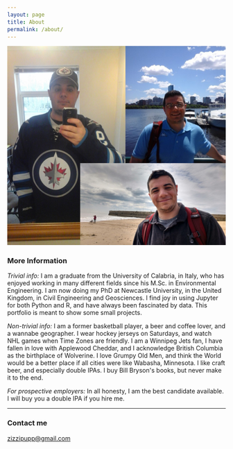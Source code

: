 ```yaml
---
layout: page
title: About
permalink: /about/
---
```


![me](/images/collage.png)

### More Information

*Trivial info:*
I am a graduate from the University of Calabria, in Italy, who has enjoyed working in many different fields since his M.Sc. in Environmental Engineering. I am now doing my PhD at Newcastle University, in the United Kingdom, in Civil Engineering and Geosciences. I find joy in using Jupyter for both Python and R, and have always been fascinated by data. This portfolio is meant to show some small projects.

*Non-trivial info:*
I am a former basketball player, a beer and coffee lover, and a wannabe geographer. I wear hockey jerseys on Saturdays, and watch NHL games when Time Zones are friendly. I am a Winnipeg Jets fan, I have fallen in love with Applewood Cheddar, and I acknowledge British Columbia as the birthplace of Wolverine. I love Grumpy Old Men, and think the World would be a better place if all cities were like Wabasha, Minnesota. I like craft beer, and especially double IPAs. I buy Bill Bryson's books, but never make it to the end.

*For prospective employers:*
In all honesty, I am the best candidate available. I will buy you a double IPA if you hire me.

---

### Contact me

[zizzipupp@gmail.com](mailto:zizzipupp@gmail.com)
